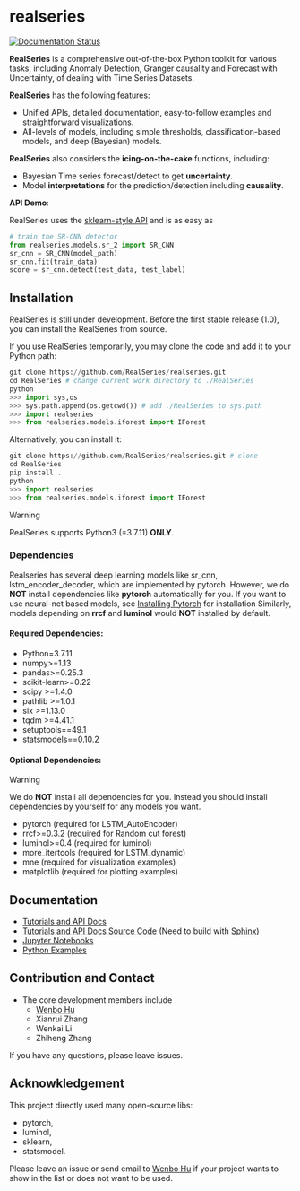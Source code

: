 # realseries

[![Documentation Status](https://readthedocs.org/projects/realseries/badge/?version=latest)](https://realseries.readthedocs.io/en/latest/?badge=latest)

**RealSeries** is a comprehensive out-of-the-box Python toolkit for various tasks, including Anomaly Detection, Granger causality and Forecast with Uncertainty, of dealing with Time Series Datasets.

**RealSeries** has the following features:

* Unified APIs, detailed documentation, easy-to-follow examples and straightforward visualizations.
* All-levels of models, including simple thresholds, classification-based models, and deep (Bayesian) models.

**RealSeries** also considers the **icing-on-the-cake** functions, including:
* Bayesian Time series forecast/detect to get **uncertainty**.
* Model **interpretations** for the prediction/detection including **causality**.

**API Demo**:

RealSeries uses the [sklearn-style API](https://scikit-learn.org/stable/modules/classes.html) and is as easy as

```python
# train the SR-CNN detector
from realseries.models.sr_2 import SR_CNN
sr_cnn = SR_CNN(model_path)
sr_cnn.fit(train_data)
score = sr_cnn.detect(test_data, test_label)
```
## Installation
RealSeries is still under development. Before the first stable release (1.0), you can install the RealSeries from source.

If you use RealSeries temporarily, you may clone the code and add it to your Python path:
```python
git clone https://github.com/RealSeries/realseries.git
cd RealSeries # change current work directory to ./RealSeries
python
>>> import sys,os
>>> sys.path.append(os.getcwd()) # add ./RealSeries to sys.path
>>> import realseries
>>> from realseries.models.iforest import IForest
```

Alternatively, you can install it:
```python
git clone https://github.com/RealSeries/realseries.git # clone
cd RealSeries
pip install .
python
>>> import realseries
>>> from realseries.models.iforest import IForest
```

>[!WARNING]
> RealSeries supports Python3 (=3.7.11) **ONLY**.

### Dependencies
Realseries has several deep learning models like sr_cnn, lstm_encoder_decoder,
   which are implemented by pytorch. However, we do **NOT** install dependencies like **pytorch**
   automatically for you. If you want to use neural-net based models, see
   [Installing Pytorch](https://pytorch.org/) for installation
   Similarly, models depending on **rrcf** and **luminol** would **NOT**
   installed by default.



#### Required Dependencies:

* Python=3.7.11
* numpy>=1.13
* pandas>=0.25.3
* scikit-learn>=0.22
* scipy >=1.4.0
* pathlib >=1.0.1
* six >=1.13.0
* tqdm >=4.41.1
* setuptools==49.1
* statsmodels==0.10.2

#### Optional Dependencies:

>[!WARNING]
> We do **NOT** install all dependencies for you. Instead you should install dependencies by yourself for any models you want.

* pytorch (required for LSTM_AutoEncoder)
* rrcf>=0.3.2 (required for Random cut forest)
* luminol>=0.4 (required for luminol)
* more_itertools (required for LSTM_dynamic)
* mne (required for visualization examples)
* matplotlib (required for plotting examples)

## Documentation
* [Tutorials and API Docs](https://realseries.readthedocs.io/) 
* [Tutorials and API Docs Source Code](docs/) (Need to build with [Sphinx](https://www.sphinx-doc.org/en/master/))
* [Jupyter Notebooks](notebooks/)
* [Python Examples](examples/)

## Contribution and Contact
* The core development members include
  * [Wenbo Hu](https://ml.cs.tsinghua.edu.cn/~wenbo/)
  * Xianrui Zhang
  * Wenkai Li
  * Zhiheng Zhang

If you have any questions, please leave issues.

## Acknowkledgement
This project directly used many open-source libs:
* pytorch,
* luminol,
* sklearn,
* statsmodel.

Please leave an issue or send email to [Wenbo Hu](https://ml.cs.tsinghua.edu.cn/~wenbo/) if your project wants to show in the list or does not want to be used.
